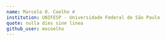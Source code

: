 ```yaml
---
name: Marcelo O. Coelho #
institution: UNIFESP - Universidade Federal de São Paulo
quote: nulla dies sine linea
github_user: mocoelho
---
```

